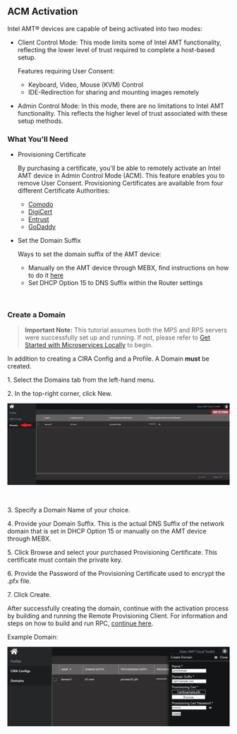 ## ACM Activation

Intel AMT&reg; devices are capable of being activated into two modes:

- Client Control Mode: This mode limits some of Intel AMT functionality, reflecting the lower level of trust required to complete a host-based setup.

  Features requiring User Consent:
    - Keyboard, Video, Mouse (KVM) Control
    - IDE-Redirection for sharing and mounting images remotely

- Admin Control Mode: In this mode, there are no limitations to Intel AMT functionality. This reflects the higher level of trust associated with these setup methods.

### What You'll Need

- Provisioning Certificate

  By purchasing a certificate, you'll be able to remotely activate an Intel AMT device in Admin Control Mode (ACM). This feature enables you to remove User Consent. Provisioning Certificates are available from four different Certificate Authorities:

  - [Comodo](https://www.intel.com/content/www/us/en/architecture-and-technology/intel-active-management-technology/how-to-install-comodo-certificates.html)
  - [DigiCert](https://www.intel.com/content/www/us/en/support/articles/000055009/technologies.html)
  - [Entrust](https://www.intel.com/content/www/us/en/support/articles/000055010/technologies/intel-active-management-technology-intel-amt.html)
  - [GoDaddy](https://www.intel.com/content/dam/support/us/en/documents/software/software-applications/how_to_purchase_and_install_godaddy_certificates_for_setup_and_configuration.pdf)

- Set the Domain Suffix

  Ways to set the domain suffix of the AMT device:

  - Manually on the AMT device through MEBX, find instructions on how to do it [here](../Topics/mebx.md)
  - Set DHCP Option 15 to DNS Suffix within the Router settings

<br>

### Create a Domain

>**Important Note:** This tutorial assumes both the MPS and RPS servers were successfully set up and running. If not, please refer to [Get Started with Microservices Locally](../Local/overview.md) to begin.

In addition to creating a CIRA Config and a Profile. A Domain **must** be created.

1\. Select the Domains tab from the left-hand menu.

2\. In the top-right corner, click New.

[![RPS New Domain](../assets/images/RPS_NewDomain.png)](../assets/images/RPS_NewDomain.png)

<br>

3\. Specify a Domain Name of your choice.

4\. Provide your Domain Suffix. This is the actual DNS Suffix of the network domain that is set in DHCP Option 15 or manually on the AMT device through MEBX.

5\. Click Browse and select your purchased Provisioning Certificate.  This certificate must contain the private key.

6\. Provide the Password of the Provisioning Certificate used to encrypt the .pfx file.

7\. Click Create.

After successfully creating the domain, continue with the activation process by building and running the Remote Provisioning Client. For information and steps on how to build and run RPC, [continue here](../Local/buildRPC).

Example Domain:
    
[![RPS Domain Creation](../assets/images/RPS_CreateDomain.png)](../assets/images/RPS_CreateDomain.png)
